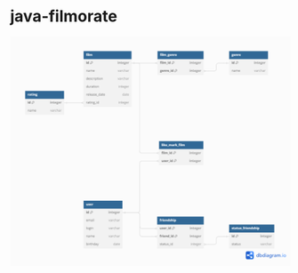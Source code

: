 # java-filmorate
![ER Diagram SQL](https://github.com/no-fedov/java-filmorate/blob/main/ER%20Diagram.png)
